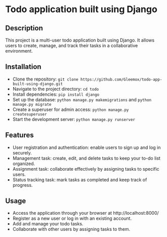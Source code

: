 # Todo application built using Django

## Description
This project is a multi-user todo application built using Django. It allows users to create, manage, and track their tasks in a collaborative environment.

## Installation
- Clone the repository: `git clone https://github.com/Gleemox/todo-app-built-using-django.git`
- Navigate to the project directory: `cd todo`
- Install dependencies: `pip install django`
- Set up the database: `python manage.py makemigrations` and `python manage.py migrate`
- Create a superuser for admin access: `python manage.py createsuperuser`
- Start the development server: `python manage.py runserver`

## Features
- User registration and authentication: enable users to sign up and log in securely.
- Management task: create, edit, and delete tasks to keep your to-do list organized.
- Assignment task: collaborate effectively by assigning tasks to specific users.
- Status tracking task: mark tasks as completed and keep track of progress.

## Usage
- Access the application through your browser at http://localhost:8000/
- Register as a new user or log in with an existing account.
- Add and manage your todo tasks.
- Collaborate with other users by assigning tasks to them.
